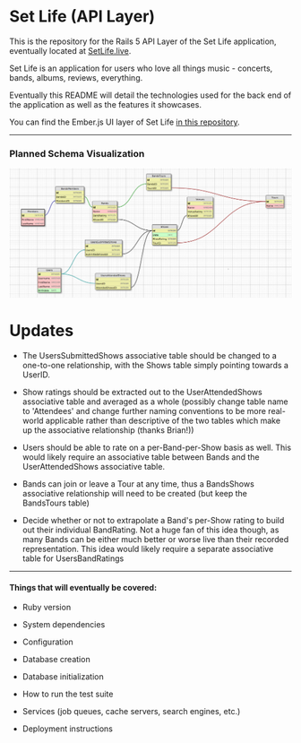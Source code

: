 # Set Life (API Layer)

This is the repository for the Rails 5 API Layer of the Set Life application, eventually located at [SetLife.live](#).

Set Life is an application for users who love all things music - concerts, bands, albums, reviews, everything.

Eventually this README will detail the technologies used for the back end of the application as well as the features it showcases.

You can find the Ember.js UI layer of Set Life [in this repository](https://github.com/TylerJBrown192/Set-Life-UI-Layer).

---------------------------------------------------

### Planned Schema Visualization

![Set Life Schema](https://github.com/TylerJBrown192/Set-Life-API-Layer/blob/master/schema.png "The Initial Schema for the Set Life application")

# Updates

* The UsersSubmittedShows associative table should be changed to a one-to-one relationship, with the Shows table simply pointing towards a UserID.

* Show ratings should be extracted out to the UserAttendedShows associative table and averaged as a whole (possibly change table name to 'Attendees' and change further naming conventions to be more real-world applicable rather than descriptive of the two tables which make up the associative relationship (thanks Brian!))

* Users should be able to rate on a per-Band-per-Show basis as well. This would likely require an associative table between Bands and the UserAttendedShows associative table.

* Bands can join or leave a Tour at any time, thus a BandsShows associative relationship will need to be created (but keep the BandsTours table)

* Decide whether or not to extrapolate a Band's per-Show rating to build out their individual BandRating. Not a huge fan of this idea though, as many Bands can be either much better or worse live than their recorded representation. This idea would likely require a separate associative table for UsersBandRatings

---------------------------------------------------

#### Things that will eventually be covered:

* Ruby version

* System dependencies

* Configuration

* Database creation

* Database initialization

* How to run the test suite

* Services (job queues, cache servers, search engines, etc.)

* Deployment instructions

